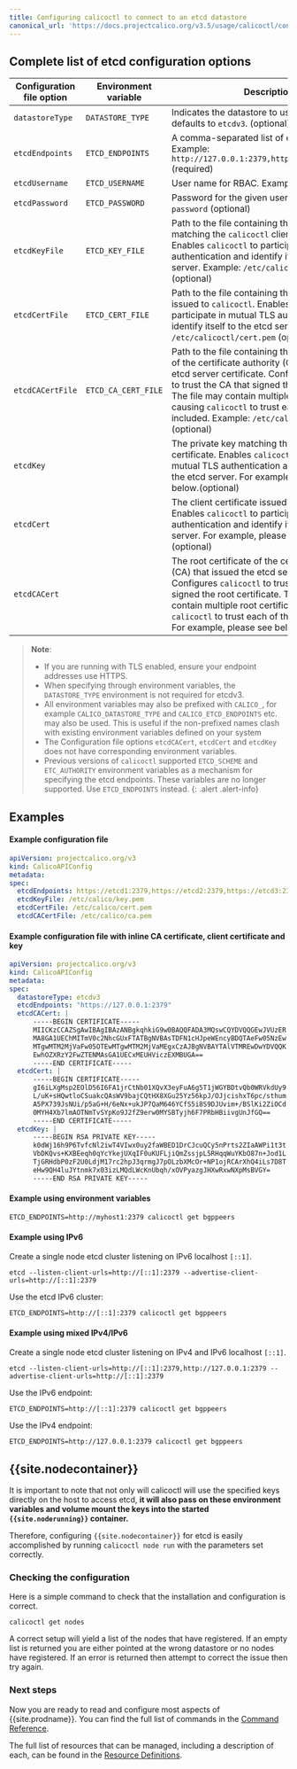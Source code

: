```yaml
---
title: Configuring calicoctl to connect to an etcd datastore
canonical_url: 'https://docs.projectcalico.org/v3.5/usage/calicoctl/configure/etcd'
---
```


## Complete list of etcd configuration options

| Configuration file option | Environment variable | Description                                                                           | Schema
| --------------------------| -------------------- | ------------------------------------------------------------------------------------- | ------
| `datastoreType`           | `DATASTORE_TYPE`     | Indicates the datastore to use. If unspecified, defaults to `etcdv3`. (optional)      | `kubernetes`, `etcdv3`
| `etcdEndpoints`           | `ETCD_ENDPOINTS`     | A comma-separated list of etcd endpoints. Example: `http://127.0.0.1:2379,http://127.0.0.2:2379` (required) | string
| `etcdUsername`            | `ETCD_USERNAME`      | User name for RBAC. Example: `user` (optional)                                        | string
| `etcdPassword`            | `ETCD_PASSWORD`      | Password for the given user name. Example: `password` (optional)                      | string
| `etcdKeyFile`             | `ETCD_KEY_FILE`      | Path to the file containing the private key matching the `calicoctl` client certificate. Enables `calicoctl` to participate in mutual TLS authentication and identify itself to the etcd server. Example: `/etc/calicoctl/key.pem` (optional) | string
| `etcdCertFile`            | `ETCD_CERT_FILE`     | Path to the file containing the client certificate issued to `calicoctl`. Enables `calicoctl` to participate in mutual TLS authentication and identify itself to the etcd server. Example: `/etc/calicoctl/cert.pem` (optional) | string
| `etcdCACertFile`          | `ETCD_CA_CERT_FILE`  | Path to the file containing the root certificate of the certificate authority (CA) that issued the etcd server certificate. Configures `calicoctl` to trust the CA that signed the root certificate. The file may contain multiple root certificates, causing `calicoctl` to trust each of the CAs included. Example: `/etc/calicoctl/ca.pem` (optional) | string
| `etcdKey`                 |                      | The private key matching the `calicoctl` client certificate. Enables `calicoctl` to participate in mutual TLS authentication and identify itself to the etcd server. For example, please see below.(optional) | string
| `etcdCert`                |                      | The client certificate issued to `calicoctl`. Enables `calicoctl` to participate in mutual TLS authentication and identify itself to the etcd server. For example, please see below.(optional) | string
| `etcdCACert`              |                      | The root certificate of the certificate authority (CA) that issued the etcd server certificate. Configures `calicoctl` to trust the CA that signed the root certificate. The config file may contain multiple root certificates, causing `calicoctl` to trust each of the CAs included. For example, please see below.(optional) | string

> **Note**:
> - If you are running with TLS enabled, ensure your endpoint addresses use HTTPS.
> - When specifying through environment variables, the `DATASTORE_TYPE` environment
>   is not required for etcdv3.
> - All environment variables may also be prefixed with `CALICO_`, for example
>   `CALICO_DATASTORE_TYPE` and `CALICO_ETCD_ENDPOINTS` etc. may also be used.
>   This is useful if the non-prefixed names clash with existing environment
>   variables defined on your system
> - The Configuration file options `etcdCACert`, `etcdCert` and `etcdKey` does not have
>   corresponding environment variables.
> - Previous versions of `calicoctl` supported `ETCD_SCHEME` and `ETC_AUTHORITY` environment
>   variables as a mechanism for specifying the etcd endpoints. These variables are
>   no longer supported. Use `ETCD_ENDPOINTS` instead.
{: .alert .alert-info}

## Examples

#### Example configuration file

```yaml
apiVersion: projectcalico.org/v3
kind: CalicoAPIConfig
metadata:
spec:
  etcdEndpoints: https://etcd1:2379,https://etcd2:2379,https://etcd3:2379
  etcdKeyFile: /etc/calico/key.pem
  etcdCertFile: /etc/calico/cert.pem
  etcdCACertFile: /etc/calico/ca.pem
```
#### Example configuration file with inline CA certificate, client certificate and key

```yaml
apiVersion: projectcalico.org/v3
kind: CalicoAPIConfig
metadata:
spec:
  datastoreType: etcdv3
  etcdEndpoints: "https://127.0.0.1:2379"
  etcdCACert: |
      -----BEGIN CERTIFICATE-----
      MIICKzCCAZSgAwIBAgIBAzANBgkqhkiG9w0BAQQFADA3MQswCQYDVQQGEwJVUzER
      MA8GA1UEChMITmV0c2NhcGUxFTATBgNVBAsTDFN1cHJpeWEncyBDQTAeFw05NzEw
      MTgwMTM2MjVaFw05OTEwMTgwMTM2MjVaMEgxCzAJBgNVBAYTAlVTMREwDwYDVQQK
      EwhOZXRzY2FwZTENMAsGA1UECxMEUHViczEXMBUGA==
      -----END CERTIFICATE-----
  etcdCert: |
      -----BEGIN CERTIFICATE-----
      gI6iLXgMsp2EOlD56I6FA1jrCtNb01XQvX3eyFuA6g5T1jWGYBDtvQb0WRVkdUy9
      L/uK+sHQwtloCSuakcQAsWV9bajCQtHX8XGu25Yz56kpJ/OJjcishxT6pc/sthum
      A5PX739JsNUi/p5aG+H/6eNx+ukJP7QaM646YCfS5i8S9DJUvim+/BSlKi2ZiOCd
      0MYH4Xb7lmAOTNmTvSYpKo9J2fZ9erw0MYSBTyjh6F7PRbHBiivgUnJfGQ==
      -----END CERTIFICATE-----
  etcdKey: |
      -----BEGIN RSA PRIVATE KEY-----
      k0dWj16h9P6TvfcNl2iwT4VIwx0uy2faWBED1DrCJcuQCy5nPrts2ZIaAWPi1t3t
      VbDKQvs+KXBEeqh0qYcYkejUXqIF0uKUFLjiQmZssjpL5RHqqWuYKbO87n+Jod1L
      TjGRHdbP0zF2U0LdjM17rc2hpJ3qrmgJ7pOLzbXMcOr+NP1ojRCArXhQ4iLs7D8T
      eHw9QH4luJYtnmk7x03izLMQdLWcKnUbqh/xOVPyazgJHXwRxwNXpMsBVGY=
      -----END RSA PRIVATE KEY-----
```

#### Example using environment variables

```
ETCD_ENDPOINTS=http://myhost1:2379 calicoctl get bgppeers
```

#### Example using IPv6

Create a single node etcd cluster listening on IPv6 localhost `[::1]`.

```
etcd --listen-client-urls=http://[::1]:2379 --advertise-client-urls=http://[::1]:2379
```

Use the etcd IPv6 cluster:

```
ETCD_ENDPOINTS=http://[::1]:2379 calicoctl get bgppeers
```

#### Example using mixed IPv4/IPv6

Create a single node etcd cluster listening on IPv4 and IPv6 localhost `[::1]`.

```
etcd --listen-client-urls=http://[::1]:2379,http://127.0.0.1:2379 --advertise-client-urls=http://[::1]:2379
```

Use the IPv6 endpoint:

```
ETCD_ENDPOINTS=http://[::1]:2379 calicoctl get bgppeers
```

Use the IPv4 endpoint:

```
ETCD_ENDPOINTS=http://127.0.0.1:2379 calicoctl get bgppeers
```

## {{site.nodecontainer}}

It is important to note that not only will calicoctl will use the specified keys directly
on the host to access etcd, **it will also pass on these environment variables
and volume mount the keys into the started `{{site.noderunning}}` container.**

Therefore, configuring `{{site.nodecontainer}}` for etcd is easily accomplished by running
`calicoctl node run` with the parameters set correctly.


### Checking the configuration

Here is a simple command to check that the installation and configuration is
correct.

```
calicoctl get nodes
```

A correct setup will yield a list of the nodes that have registered.  If an
empty list is returned you are either pointed at the wrong datastore or no
nodes have registered.  If an error is returned then attempt to correct the
issue then try again.

### Next steps

Now you are ready to read and configure most aspects of {{site.prodname}}.  You can
find the full list of commands in the
[Command Reference]({{site.url}}/{{page.version}}/reference/calicoctl/commands/).

The full list of resources that can be managed, including a description of each,
can be found in the
[Resource Definitions]({{site.url}}/{{page.version}}/reference/calicoctl/resources/).
